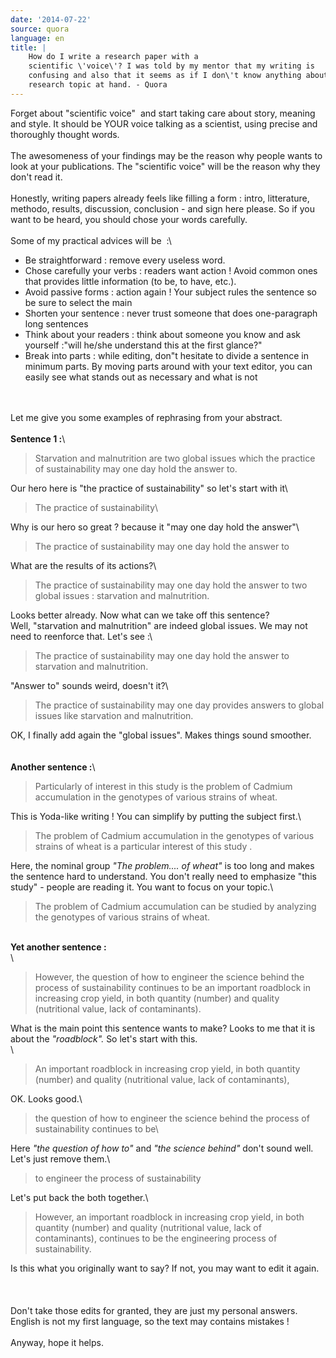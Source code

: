 ```yaml
---
date: '2014-07-22'
source: quora
language: en
title: |
    How do I write a research paper with a
    scientific \'voice\'? I was told by my mentor that my writing is
    confusing and also that it seems as if I don\'t know anything about the
    research topic at hand. - Quora
---
```


Forget about \"scientific voice\"  and start taking care about story,
meaning and style. It should be YOUR voice talking as a scientist, using
precise and thoroughly thought words.\
\
The awesomeness of your findings may be the reason why people wants to
look at your publications. The \"scientific voice\" will be the reason
why they don\'t read it.\
\
Honestly, writing papers already feels like filling a form : intro,
litterature, methodo, results, discussion, conclusion - and sign here
please. So if you want to be heard, you should chose your words
carefully.\
\
Some of my practical advices will be  :\

-   Be straightforward : remove every useless word.
-   Chose carefully your verbs : readers want action ! Avoid common ones
    that provides little information (to be, to have, etc.).
-   Avoid passive forms : action again ! Your subject rules the sentence
    so be sure to select the main
-   Shorten your sentence : never trust someone that does one-paragraph
    long sentences
-   Think about your readers : think about someone you know and ask
    yourself :\"will he/she understand this at the first glance?\"
-   Break into parts : while editing, don\"t hesitate to divide a
    sentence in minimum parts. By moving parts around with your text
    editor, you can easily see what stands out as necessary and what is
    not

\
\
Let me give you some examples of rephrasing from your abstract.\
\
**Sentence 1 :**\

> Starvation and malnutrition are two global issues which the practice
> of sustainability may one day hold the answer to.

Our hero here is \"the practice of sustainability\" so let\'s start with
it\

> The practice of sustainability\

Why is our hero so great ? because it \"may one day hold the answer\"\

> The practice of sustainability may one day hold the answer to

What are the results of its actions?\

> The practice of sustainability may one day hold the answer to two
> global issues : starvation and malnutrition.

Looks better already. Now what can we take off this sentence?\
Well, \"starvation and malnutrition\" are indeed global issues. We may
not need to reenforce that. Let\'s see :\

> The practice of sustainability may one day hold the answer to
> starvation and malnutrition.

\"Answer to\" sounds weird, doesn\'t it?\

> The practice of sustainability may one day provides answers to global
> issues like starvation and malnutrition.

OK, I finally add again the \"global issues\". Makes things sound
smoother.\
\
\
**Another sentence :**\

> Particularly of interest in this study is the problem of Cadmium
> accumulation in the genotypes of various strains of wheat.

This is Yoda-like writing ! You can simplify by putting the subject
first.\

> The problem of Cadmium accumulation in the genotypes of various
> strains of wheat is a particular interest of this study .

Here, the nominal group *\"The problem\.... of wheat\"* is too long and
makes the sentence hard to understand. You don\'t really need to
emphasize \"this study\" - people are reading it. You want to focus on
your topic.\

> The problem of Cadmium accumulation can be studied by analyzing the
> genotypes of various strains of wheat.

\
**Yet another sentence :**\
\

> However, the question of how to engineer the science behind the
> process of sustainability continues to be an important roadblock in
> increasing crop yield, in both quantity (number) and quality
> (nutritional value, lack of contaminants).

What is the main point this sentence wants to make? Looks to me that it
is about the *\"roadblock\".* So let\'s start with this.\
\

> An important roadblock in increasing crop yield, in both quantity
> (number) and quality (nutritional value, lack of contaminants),

OK. Looks good.\

> the question of how to engineer the science behind the process of
> sustainability continues to be\

Here *\"the question of how to\"* and *\"the science behind\"* don\'t
sound well. Let\'s just remove them.\

> to engineer the process of sustainability

Let\'s put back the both together.\

> However, an important roadblock in increasing crop yield, in both
> quantity (number) and quality (nutritional value, lack of
> contaminants), continues to be the engineering process of
> sustainability.

Is this what you originally want to say? If not, you may want to edit it
again.\
\
\
\
Don\'t take those edits for granted, they are just my personal answers.
English is not my first language, so the text may contains mistakes !\
\
Anyway, hope it helps.
